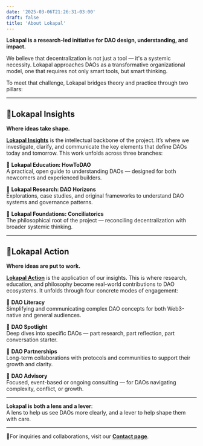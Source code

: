 ```yaml
---
date: '2025-03-06T21:26:31-03:00'
draft: false
title: 'About Lokapal'
---
```


**Lokapal is a research-led initiative for DAO design, understanding, and impact.**

We believe that decentralization is not just a tool — it's a systemic necessity. Lokapal approaches DAOs as a transformative organizational model, one that requires not only smart tools, but smart thinking.

To meet that challenge, Lokapal bridges theory and practice through two pillars:

---

## 🔹Lokapal Insights  
**Where ideas take shape.**

[**Lokapal Insights**](https://lokapal-xyz.github.io/insights/) is the intellectual backbone of the project. It’s where we investigate, clarify, and communicate the key elements that define DAOs today and tomorrow. This work unfolds across three branches:

🔸 **Lokapal Education: HowToDAO**  
  A practical, open guide to understanding DAOs — designed for both newcomers and experienced builders.  

🔸 **Lokapal Research: DAO Horizons**  
  Explorations, case studies, and original frameworks to understand DAO systems and governance patterns.  

🔸 **Lokapal Foundations: Conciliatorics**  
  The philosophical root of the project — reconciling decentralization with broader systemic thinking.

---

## 🔹Lokapal Action  
**Where ideas are put to work.**

[**Lokapal Action**](https://lokapal-xyz.github.io/act/) is the application of our insights. This is where research, education, and philosophy become real-world contributions to DAO ecosystems. It unfolds through four concrete modes of engagement:

🔸 **DAO Literacy**  
  Simplifying and communicating complex DAO concepts for both Web3-native and general audiences.  

🔸 **DAO Spotlight**  
  Deep dives into specific DAOs — part research, part reflection, part conversation starter.  

🔸 **DAO Partnerships**  
  Long-term collaborations with protocols and communities to support their growth and clarity.  

🔸 **DAO Advisory**  
  Focused, event-based or ongoing consulting — for DAOs navigating complexity, conflict, or growth.

---

**Lokapal is both a lens and a lever**:  
A lens to help us see DAOs more clearly, and a lever to help shape them with care.

---

🔸For inquiries and collaborations, visit our [**Contact page**](/contact/).  

